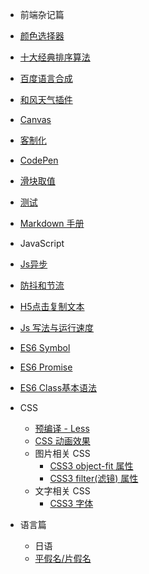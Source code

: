 *  前端杂记篇
  *  [颜色选择器](notes/color.md "")
  *  [十大经典排序算法](js/algorithm.md "世界的终焉")
  *  [百度语言合成](notes/baidu.md "我们终究还是在过去的回忆里挣扎")
  *  [和风天气插件](notes/hefeng.md "我究竟拿什么换了空白")
  *  [Canvas](notes/canvas.md "灰色")
  *  [客制化](notes/keyboard.md "愛にできることはまだあるかい")
  *  [CodePen](notes/codepen.md "世界的孤独还有美丽")
  *  [滑块取值](notes/slider.md "这个字很短也很长")
  *  [测试](notes/test.md "")
  *  [Markdown 手册](demo/Markdown.md "我们的征途是星辰大海")
  
*  JavaScript
  *  [Js异步](notes/Async.md "再美的樱花也不是最初看到的那朵了")
  *  [防抖和节流](notes/debounce.md "君だよかった")
  *  [H5点击复制文本](notes/copy.md "86年的孤独换一次回眸看我犹豫了吗") 
  *  [Js 写法与运行速度](js/speed.md "我的全世界")
  *  [ES6 Symbol](js/symbol.md "这个没有你的世界")
  *  [ES6 Promise](js/promise.md "树欲静而风不止")  
  *  [ES6 Class基本语法](js/class.md "扮猪吃老虎")

*  CSS
    *  [预编译 - Less](css/less.md "公无渡河,公竟渡河")
    *  [CSS 动画效果](css/animation.md "好きでよいのり")
    *  图片相关 CSS
        *  [CSS3 object-fit 属性](css/css2.md "追寻夕阳下最美的一抹红韵")
        *  [CSS3 filter(滤镜) 属性](css/css.md "在不断失去中生存")
    *  文字相关 CSS
        *  [CSS3 字体](css/css3.md "ここにいるよ")

* 语言篇
  *  日语
    *  [平假名/片假名](japanese/50.md "我们在人群中穿梭,好像不曾了来过")

<!-- * 👻 Nidhogg·D·Joking
    *  [Nidhogg Family](nidhogg/nidhogg.md "家人就是守护彼此的孤独") -->

<!-- 侧边栏样式 -->
<style>
.sidebar-nav li>p {
  font-family: QuTi;
  font-size: 18px;
  font-weight: 600;
  color: #545454;
  letter-spacing: 1px;
  text-shadow: 0px 0px 1px #ff91f1;
  animation: navText 12s infinite;
}
@keyframes navText
    {
        0%   {
            text-shadow: 0px 0px 1px #ff0053;
        }
        25%  {
            text-shadow: 0px 0px 1px #00ffa0;
        }
        50%  {
            text-shadow: 0px 0px 1px #ff7500;
        }
        75%  {
            text-shadow: 0px 0px 1px #2196f3;
        }
        100% {
            text-shadow: 0px 0px 1px #ff0053;
        }
    }
.sidebar ul li {
  /* font-size: 16px; */
  font-weight:600;
}
.sidebar ul li a{
  font-size: 15px;
}
.sidebar ul>li{
    color: #676767;
    font-size: 14px!important;
    font-family: HYDiS;
}
.sidebar ul li a{
    font-family: QuTi;

}
.sidebar ul li.active>a{
  color:#d60000;
  font-size: 16px;
}
/* .app-name{
  border-bottom: 1px solid #abdfd8;
}
#markdown > a{
  font-size: 20px;
  font-weight: 600;
}
#async > a{
  font-size: 20px;
  font-weight: 600;
}

.sidebar li>p{
font-size: 20px;
} */
</style>